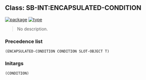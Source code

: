 ## Class: SB-INT:ENCAPSULATED-CONDITION
[![package](https://img.shields.io/badge/Package-SB--INT-5f9ea0.svg?style=social&colorA=999999)](../) [![type](https://img.shields.io/badge/Type-Class-5f9ea0.svg?style=social&colorA=999999)](../#class) 

> No description.

### Precedence list
```
(ENCAPSULATED-CONDITION CONDITION SLOT-OBJECT T)
```
### Initargs
```
(CONDITION)
```
